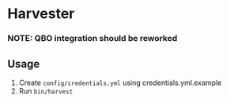 Harvester
=========

### **NOTE:** QBO integration should be reworked

## Usage

1. Create `config/credentials.yml` using credentials.yml.example
1. Run `bin/harvest`
